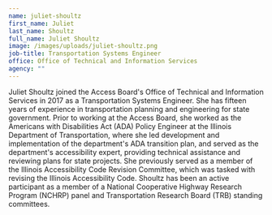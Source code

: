 ```yaml
---
name: juliet-shoultz
first_name: Juliet
last_name: Shoultz
full_name: Juliet Shoultz
image: /images/uploads/juliet-shoultz.png
job-title: Transportation Systems Engineer
office: Office of Technical and Information Services
agency: ""
---
```

Juliet Shoultz joined the Access Board's Office of Technical and Information Services in 2017 as a Transportation Systems Engineer. She has fifteen years of experience in transportation planning and engineering for state government. Prior to working at the Access Board, she worked as the Americans with Disabilities Act (ADA) Policy Engineer at the Illinois Department of Transportation, where she led development and implementation of the department's ADA transition plan, and served as the department's accessibility expert, providing technical assistance and reviewing plans for state projects. She previously served as a member of the Illinois Accessibility Code Revision Committee, which was tasked with revising the Illinois Accessibility Code. Shoultz has been an active participant as a member of a National Cooperative Highway Research Program (NCHRP) panel and Transportation Research Board (TRB) standing committees.
